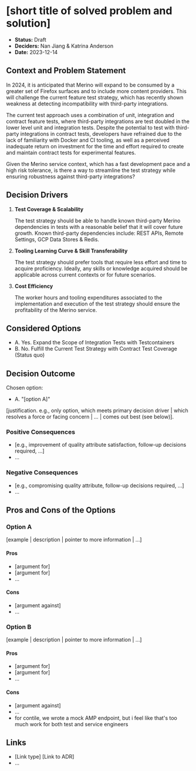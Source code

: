 # [short title of solved problem and solution]

* **Status:** Draft
* **Deciders:** Nan Jiang & Katrina Anderson
* **Date:** 2023-12-14

## Context and Problem Statement

In 2024, it is anticipated that Merino will expand to be consumed by a greater set of
Firefox surfaces and to include more content providers. This will challenge the current
feature test strategy, which has recently shown weakness at detecting incompatibility
with third-party integrations.

The current test approach uses a combination of unit, integration and contract feature
tests, where third-party integrations are test doubled in the lower level unit and
integration tests. Despite the potential to test with third-party integrations in
contract tests, developers have refrained due to the lack of familiarity with Docker and
CI tooling, as well as a perceived inadequate return on investment for the time and
effort required to create and maintain contract tests for experimental features.

Given the Merino service context, which has a fast development pace and a high risk
tolerance, is there a way to streamline the test strategy while ensuring robustness
against third-party integrations?

## Decision Drivers

1. **Test Coverage & Scalability**

    The test strategy should be able to handle known third-party Merino dependencies in
    tests with a reasonable belief that it will cover future growth. Known third-party
    dependencies include: REST APIs, Remote Settings, GCP Data Stores & Redis.

1. **Tooling Learning Curve & Skill Transferability**

    The test strategy should prefer tools that require less effort and time to acquire
    proficiency. Ideally, any skills or knowledge acquired should be applicable across
    current contexts or for future scenarios.

1. **Cost Efficiency**

    The worker hours and tooling expenditures associated to the implementation and
    execution of the test strategy should ensure the profitability of the Merino
    service.

## Considered Options

* A. Yes. Expand the Scope of Integration Tests with Testcontainers
* B. No. Fulfill the Current Test Strategy with Contract Test Coverage (Status quo)

## Decision Outcome

Chosen option:

* A. "[option A]"

[justification. e.g., only option, which meets primary decision driver | which resolves a force or facing concern | … | comes out best (see below)].

### Positive Consequences <!-- optional -->

* [e.g., improvement of quality attribute satisfaction, follow-up decisions required, …]
* …

### Negative Consequences <!-- optional -->

* [e.g., compromising quality attribute, follow-up decisions required, …]
* …

## Pros and Cons of the Options <!-- optional -->

### Option A

[example | description | pointer to more information | …] <!-- optional -->

#### Pros

* [argument for]
* [argument for]
* … <!-- numbers of pros can vary -->

#### Cons

* [argument against]
* … <!-- numbers of cons can vary -->

### Option B

[example | description | pointer to more information | …] <!-- optional -->

#### Pros

* [argument for]
* [argument for]
* … <!-- numbers of pros can vary -->

#### Cons

* [argument against]
* … <!-- numbers of cons can vary -->
* for contile, we wrote a mock AMP endpoint, but i feel like that's too much work for both test and service engineers

## Links <!-- optional -->

* [Link type] [Link to ADR] <!-- example: Refined by [ADR-0005](0005-example.md) -->
* … <!-- numbers of links can vary -->
